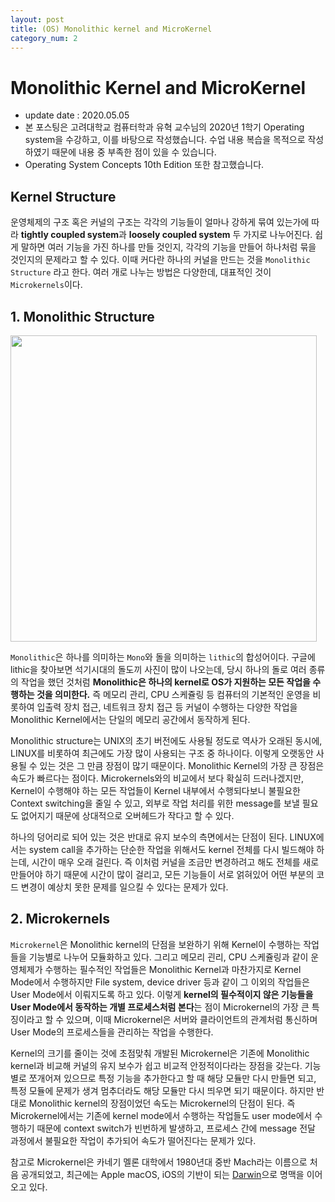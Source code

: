 ```yaml
---
layout: post
title: (OS) Monolithic kernel and MicroKernel
category_num: 2
---
```


# Monolithic Kernel and MicroKernel

- update date : 2020.05.05
- 본 포스팅은 고려대학교 컴퓨터학과 유혁 교수님의 2020년 1학기 Operating system을 수강하고, 이를 바탕으로 작성했습니다. 수업 내용 복습을 목적으로 작성하였기 때문에 내용 중 부족한 점이 있을 수 있습니다.
- Operating System Concepts 10th Edition 또한 참고했습니다.

## Kernel Structure

운영체제의 구조 혹은 커널의 구조는 각각의 기능들이 얼마나 강하게 묶여 있는가에 따라 **tightly coupled system**과 **loosely coupled system** 두 가지로 나누어진다. 쉽게 말하면 여러 기능을 가진 하나를 만들 것인지, 각각의 기능을 만들어 하나처럼 묶을 것인지의 문제라고 할 수 있다. 이때 커다란 하나의 커널을 만드는 것을 `Monolithic Structure` 라고 한다. 여러 개로 나누는 방법은 다양한데, 대표적인 것이 `Microkernels`이다.

## 1. Monolithic Structure

<img src="{{site.image_url}}/study/monolithic_1.png" style="width:35em">

`Monolithic`은 하나를 의미하는 `Mono`와 돌을 의미하는 `lithic`의 합성어이다. 구글에 lithic을 찾아보면 석기시대의 돌도끼 사진이 많이 나오는데, 당시 하나의 돌로 여러 종류의 작업을 했던 것처럼 **Monolithic은 하나의 kernel로 OS가 지원하는 모든 작업을 수행하는 것을 의미한다.** 즉 메모리 관리, CPU 스케쥴링 등 컴퓨터의 기본적인 운영을 비롯하여 입출력 장치 접근, 네트워크 장치 접근 등 커널이 수행하는 다양한 작업을 Monolithic Kernel에서는 단일의 메모리 공간에서 동작하게 된다.

Monolithic structure는 UNIX의 초기 버전에도 사용될 정도로 역사가 오래된 동시에, LINUX를 비롯하여 최근에도 가장 많이 사용되는 구조 중 하나이다. 이렇게 오랫동안 사용될 수 있는 것은 그 만큼 장점이 많기 때문이다. Monolithic Kernel의 가장 큰 장점은 속도가 빠르다는 점이다. Microkernels와의 비교에서 보다 확실히 드러나겠지만, Kernel이 수행해야 하는 모든 작업들이 Kernel 내부에서 수행되다보니 불필요한 Context switching을 줄일 수 있고, 외부로 작업 처리를 위한 message를 보낼 필요도 없어지기 때문에 상대적으로 오버헤드가 작다고 할 수 있다.

하나의 덩어리로 되어 있는 것은 반대로 유지 보수의 측면에서는 단점이 된다. LINUX에서는 system call을 추가하는 단순한 작업을 위해서도 kernel 전체를 다시 빌드해야 하는데, 시간이 매우 오래 걸린다. 즉 이처럼 커널을 조금만 변경하려고 해도 전체를 새로 만들어야 하기 때문에 시간이 많이 걸리고, 모든 기능들이 서로 얽혀있어 어떤 부분의 코드 변경이 예상치 못한 문제를 일으킬 수 있다는 문제가 있다.

## 2. Microkernels

`Microkernel`은 Monolithic kernel의 단점을 보완하기 위해 Kernel이 수행하는 작업들을 기능별로 나누어 모듈화하고 있다. 그리고 메모리 괸리, CPU 스케쥴링과 같이 운영체제가 수행하는 필수적인 작업들은 Monolithic Kernel과 마찬가지로 Kernel Mode에서 수행하지만 File system, device driver 등과 같이 그 이외의 작업들은 User Mode에서 이뤄지도록 하고 있다. 이렇게 **kernel의 필수적이지 않은 기능들을 User Mode에서 동작하는 개별 프로세스처럼 본다**는 점이 Microkernel의 가장 큰 특징이라고 할 수 있으며, 이때 Microkernel은 서버와 클라이언트의 관계처럼 통신하며 User Mode의 프로세스들을 관리하는 작업을 수행한다.

Kernel의 크기를 줄이는 것에 초점맞춰 개발된 Microkernel은 기존에 Monolithic kernel과 비교해 커널의 유지 보수가 쉽고 비교적 안정적이다라는 장점을 갖는다. 기능별로 쪼개어져 있으므로 특정 기능을 추가한다고 할 때 해당 모듈만 다시 만들면 되고, 특정 모듈에 문제가 생겨 멈추더라도 해당 모듈만 다시 띄우면 되기 때문이다. 하지만 반대로 Monolithic kernel의 장점이었던 속도는 Microkernel의 단점이 된다. 즉 Microkernel에서는 기존에 kernel mode에서 수행하는 작업들도 user mode에서 수행하기 때문에 context switch가 빈번하게 발생하고, 프로세스 간에 message 전달 과정에서 불필요한 작업이 추가되어 속도가 떨어진다는 문제가 있다.

참고로 Microkernel은 카네기 멜론 대학에서 1980년대 중반 Mach라는 이름으로 처음 공개되었고, 최근에는 Apple macOS, iOS의 기반이 되는 [Darwin](<https://www.operating-system.org/betriebssystem/_english/bs-darwin.htm>)으로 명맥을 이어오고 있다.
